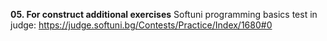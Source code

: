 **05. For construct additional exercises**
Softuni programming basics
test in judge: https://judge.softuni.bg/Contests/Practice/Index/1680#0
